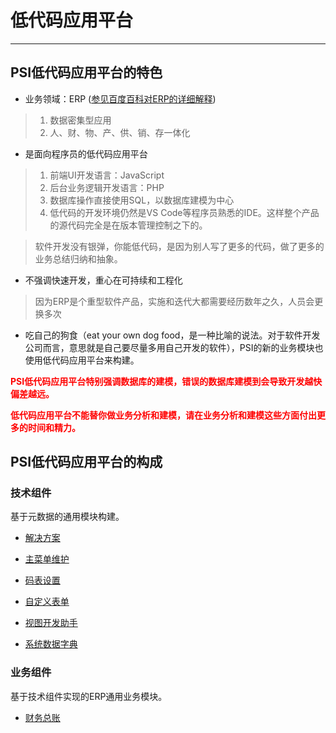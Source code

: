 # 低代码应用平台

---
## PSI低代码应用平台的特色

- 业务领域：ERP ([参见百度百科对ERP的详细解释](https://baike.baidu.com/item/%E4%BC%81%E4%B8%9A%E8%B5%84%E6%BA%90%E8%AE%A1%E5%88%92/25984))
> 1. 数据密集型应用
> 2. 人、财、物、产、供、销、存一体化

- 是面向程序员的低代码应用平台
> 1. 前端UI开发语言：JavaScript
> 2. 后台业务逻辑开发语言：PHP
> 3. 数据库操作直接使用SQL，以数据库建模为中心
> 4. 低代码的开发环境仍然是VS Code等程序员熟悉的IDE。这样整个产品的源代码完全是在版本管理控制之下的。

> 软件开发没有银弹，你能低代码，是因为别人写了更多的代码，做了更多的业务总结归纳和抽象。

- 不强调快速开发，重心在可持续和工程化

> 因为ERP是个重型软件产品，实施和迭代大都需要经历数年之久，人员会更换多次

- 吃自己的狗食（eat your own dog food，是一种比喻的说法。对于软件开发公司而言，意思就是自己要尽量多用自己开发的软件），PSI的新的业务模块也使用低代码应用平台来构建。

<span style='color:red'><strong>PSI低代码应用平台特别强调数据库的建模，错误的数据库建模到会导致开发越快偏差越远。</strong></span>

<span style='color:red'><strong>低代码应用平台不能替你做业务分析和建模，请在业务分析和建模这些方面付出更多的时间和精力。</strong></span>

## PSI低代码应用平台的构成

### 技术组件

基于元数据的通用模块构建。

- [解决方案](08-05.md)

- [主菜单维护](08-01.md)

- [码表设置](08-03.md)

- [自定义表单](08-06.md)

- [视图开发助手](08-04.md)

- [系统数据字典](08-02.md)

### 业务组件

基于技术组件实现的ERP通用业务模块。

- [财务总账](../../user/70.md)
